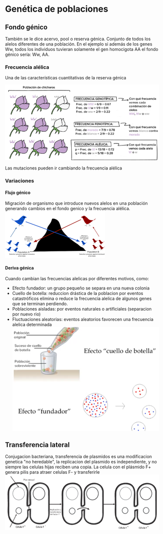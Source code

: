 # Genética de poblaciones
## Fondo génico
También se le dice acervo, pool o reserva génica. Conjunto de todos los alelos diferentes de una población. 
En el ejemplo si además de los genes Ww, todos los individuos tuvieran solamente el gen homocigota AA 
el fondo génico sería: Ww, AA.
### Frecuencia alélica
Una de las características cuantitativas de la reserva génica

![Pasted image 20240726163540](attachments/Pasted%20image%2020240726163540.png)

Las mutaciones pueden ir cambiando la frecuencia alélica

### Variaciones
#### Flujo génico
Migración de organismo que introduce nuevos alelos en una población generando cambios en el fondo genico y la frecuencia alélica.
![flujo-genico](attachments/flujo-genico.png)
#### Deriva génica
Cuando cambian las frecuencias alelicas por diferentes motivos, como:
- Efecto fundador: un grupo pequeño se separa en una nueva colonia
- Cuello de botella: reduccion drástica de la poblacion por eventos catastróficos
	elimina o reduce la frecuencia alelica de algunos genes que se terminan perdiendo. 
- Poblaciones aisladas: por eventos naturales o artificiales (separacion por nuevo rio)
- Fluctuaciones aleatorias: eventos aleatorios favorecen una frecuencia alelica determinada
![deriva](attachments/deriva.png)

## Transferencia lateral
Conjugacion bacteriana, transferencia de plasmidos es una modificacion genetica "no heredable", la replicacion del plasmido es independiente, y no siempre las celulas hijas reciben una copia.
La celula con el plásmido F+ genera pilis para atraer celulas F- y transferirle
![conjugacion](attachments/conjugacion.png)


